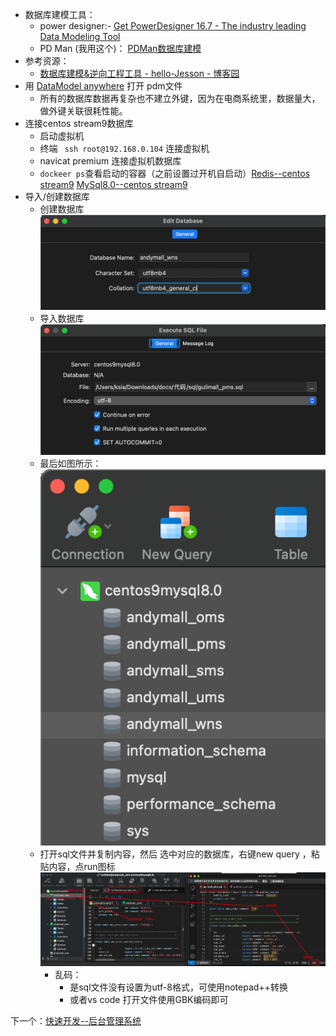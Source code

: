 - 数据库建模工具：
	- power designer:- [Get PowerDesigner 16.7 - The industry leading Data Modeling Tool](https://www.powerdesigner.biz/)
	- PD Man (我用这个)： [PDMan数据库建模](http://www.pdman.cn/#/downLoad)
- 参考资源：
	- [数据库建模&逆向工程工具 - hello-Jesson - 博客园](https://www.cnblogs.com/hellojesson/p/10760633.html)
- 用  [DataModel anywhere](http://www.dmanywhere.cn/) 打开 pdm文件
	- 所有的数据库数据再复杂也不建立外键，因为在电商系统里，数据量大， 做外键关联很耗性能。
- 连接centos stream9数据库
	- 启动虚拟机
	- 终端 ` ssh root@192.168.0.104` 连接虚拟机
	- navicat premium 连接虚拟机数据库 
	- `dockeer ps`查看启动的容器（之前设置过开机自启动）[Redis--centos stream9](课程&笔记/技术栈/尚硅谷/谷粒商城/步骤与问题/recources/Redis--centos%20stream9.md#^035277) [MySql8.0--centos stream9](课程&笔记/技术栈/尚硅谷/谷粒商城/步骤与问题/recources/MySql8.0--centos%20stream9.md#^2f1f1a)
- 导入/创建数据库
	- 创建数据库 ![](课程&笔记/技术栈/尚硅谷/谷粒商城/步骤与问题/imgs/Pasted%20image%2020230816164702.png)
	- 导入数据库 ![](课程&笔记/技术栈/尚硅谷/谷粒商城/步骤与问题/imgs/Pasted%20image%2020230816162606.png)
	- 最后如图所示：![](课程&笔记/技术栈/尚硅谷/谷粒商城/步骤与问题/imgs/Pasted%20image%2020230816164739.png)
	- 打开sql文件并复制内容，然后 选中对应的数据库，右键new query ，粘贴内容，点run图标 ![](课程&笔记/技术栈/尚硅谷/谷粒商城/步骤与问题/imgs/Pasted%20image%2020230816171404.png)
		- 乱码：
			- 是sql文件没有设置为utf-8格式，可使用notepad++转换
			- 或者vs code 打开文件使用GBK编码即可
			  
下一个：[快速开发--后台管理系统](课程&笔记/技术栈/尚硅谷/谷粒商城/步骤与问题/recources/快速开发--后台管理系统.md)